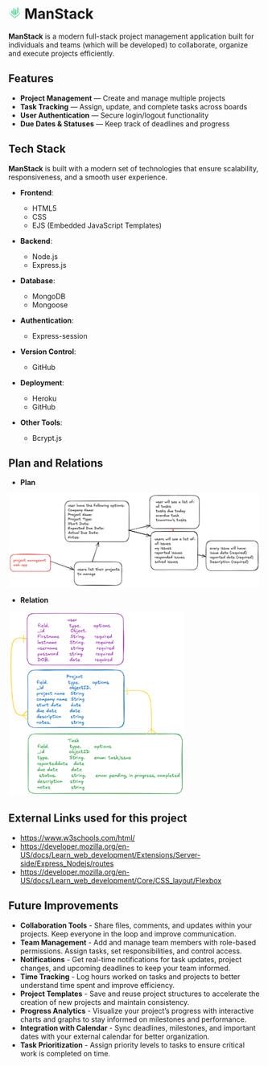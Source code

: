 

# <img src="public/images/logo.png" alt="ManStack Logo" width="25"/> ManStack
**ManStack** is a modern full-stack project management application built for individuals and teams (which will be developed) to collaborate, organize and execute projects efficiently.

## Features
- **Project Management** — Create and manage multiple projects
- **Task Tracking** — Assign, update, and complete tasks across boards
- **User Authentication** — Secure login/logout functionality
- **Due Dates & Statuses** — Keep track of deadlines and progress

## Tech Stack

**ManStack** is built with a modern set of technologies that ensure scalability, responsiveness, and a smooth user experience.

- **Frontend**:
  - HTML5
  - CSS
  - EJS (Embedded JavaScript Templates)

- **Backend**:
  - Node.js
  - Express.js

- **Database**:
  - MongoDB
  - Mongoose

- **Authentication**:
    - Express-session

- **Version Control**:
  - GitHub

- **Deployment**:
  - Heroku
  - GitHub

- **Other Tools**:
  - Bcrypt.js


## Plan and Relations
- **Plan** <br>
<img src="public/images/plan.png" alt="ManStack Logo" width="500"/>

- **Relation** <br>
<img src="public/images/relation.png" alt="ManStack Logo" width="350"/>



## External Links used for this project
- https://www.w3schools.com/html/
- https://developer.mozilla.org/en-US/docs/Learn_web_development/Extensions/Server-side/Express_Nodejs/routes
- https://developer.mozilla.org/en-US/docs/Learn_web_development/Core/CSS_layout/Flexbox


## Future Improvements
- **Collaboration Tools** - Share files, comments, and updates within your projects. Keep everyone in the loop and improve communication.
- **Team Management** - Add and manage team members with role-based permissions. Assign tasks, set responsibilities, and control access.
- **Notifications** - Get real-time notifications for task updates, project changes, and upcoming deadlines to keep your team informed.
- **Time Tracking** - Log hours worked on tasks and projects to better understand time spent and improve efficiency.
- **Project Templates** - Save and reuse project structures to accelerate the creation of new projects and maintain consistency.
- **Progress Analytics** - Visualize your project’s progress with interactive charts and graphs to stay informed on milestones and performance.
- **Integration with Calendar** - Sync deadlines, milestones, and important dates with your external calendar for better organization.
- **Task Prioritization** - Assign priority levels to tasks to ensure critical work is completed on time.



